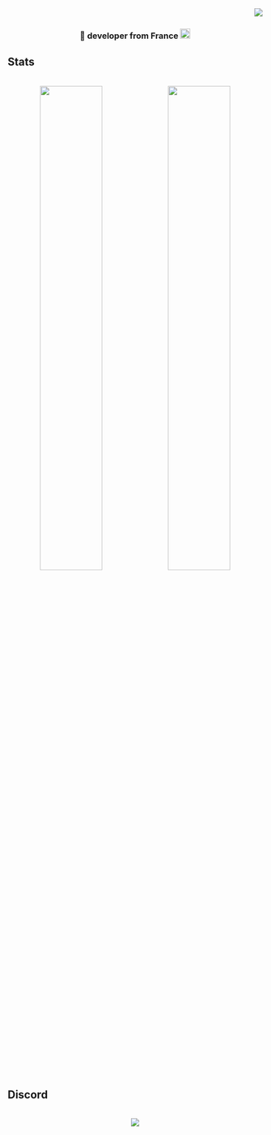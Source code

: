 <img align="right" src="https://visitor-badge.laobi.icu/badge?page_id=Roby360.Roby360" />
<div>
<br/>
<h3 align="center">💪 developer from France <img src="https://cdn.discordapp.com/emojis/1233113759103451207.webp" alt="." width="20" height="20"/></h3>
</div>
<h2>Stats</h2>
<br>
<div align="center">
  <img width="49.5%" src="https://github-readme-streak-stats.herokuapp.com?user=Roby360&theme=dark-minimalist&hide_border=true&locale=fr&date_format=j%20M%5B%20Y%5D&mode=weekly&hide_longest_streak=true&ring=FF6E96&fire=FF6E96&background=282A36" />
  <img width="49.5%" src="https://github-readme-stats.vercel.app/api/top-langs/?username=Roby360&layout=compact&theme=dracula&hide_border=true&locale=fr"" />
  <br/><br/>
</div>

<h2>Discord</h2>
<br>
<div align="center">
  <a href="https://discord.com/users/789802191149989908">
  <img src="https://lanyard.cnrad.dev/api/789802191149989908?theme=light&animated=true&borderRadius=10px&&idleMessage=Salut%20les%20devs." />
  </a>
  <br/><br/><br/>
</div>
